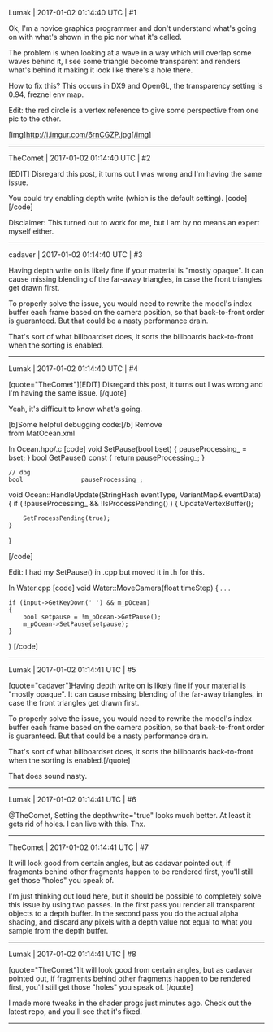 Lumak | 2017-01-02 01:14:40 UTC | #1

Ok, I'm a novice graphics programmer and don't understand what's going on with what's shown in the pic nor what it's called.

The problem is when looking at a wave in a way which will overlap some waves behind it, I see some triangle become transparent and renders what's behind it making it look like there's a hole there.

How to fix this?  This occurs in DX9 and OpenGL, the transparency setting is 0.94, freznel env map.

Edit: the red circle is a vertex reference to give some perspective from one pic to the other.

[img]http://i.imgur.com/6rnCGZP.jpg[/img]

-------------------------

TheComet | 2017-01-02 01:14:40 UTC | #2

[EDIT] Disregard this post, it turns out I was wrong and I'm having the same issue.

You could try enabling depth write (which is the default setting).
[code]<technique>
    <pass name="litalpha" depthwrite="true" blend="addalpha" />
</technique>[/code]

Disclaimer: This turned out to work for me, but I am by no means an expert myself either.

-------------------------

cadaver | 2017-01-02 01:14:40 UTC | #3

Having depth write on is likely fine if your material is "mostly opaque". It can cause missing blending of the far-away triangles, in case the front triangles get drawn first.

To properly solve the issue, you would need to rewrite the model's index buffer each frame based on the camera position, so that back-to-front order is guaranteed. But that could be a nasty performance drain.

That's sort of what billboardset does, it sorts the billboards back-to-front when the sorting is enabled.

-------------------------

Lumak | 2017-01-02 01:14:40 UTC | #4

[quote="TheComet"][EDIT] Disregard this post, it turns out I was wrong and I'm having the same issue.
[/quote]

Yeah, it's difficult to know what's going.

[b]Some helpful debugging code:[/b]
Remove 	
<cull value="none" /> 
from MatOcean.xml

In Ocean.hpp/.c
[code]
    void SetPause(bool bset)            { pauseProcessing_ = bset; }
    bool GetPause() const               { return pauseProcessing_; }

    // dbg
    bool                pauseProcessing_;


void Ocean::HandleUpdate(StringHash eventType, VariantMap& eventData)
{
    if ( !pauseProcessing_ && !IsProcessPending() )
    {
        UpdateVertexBuffer();

        SetProcessPending(true);
    }
}

[/code]

Edit: I had my SetPause() in .cpp but moved it in .h for this.

In Water.cpp
[code]
void Water::MoveCamera(float timeStep)
{
. . .

    if (input->GetKeyDown(' ') && m_pOcean)
    {
        bool setpause = !m_pOcean->GetPause();
        m_pOcean->SetPause(setpause);
    }
}
[/code]

-------------------------

Lumak | 2017-01-02 01:14:41 UTC | #5

[quote="cadaver"]Having depth write on is likely fine if your material is "mostly opaque". It can cause missing blending of the far-away triangles, in case the front triangles get drawn first.

To properly solve the issue, you would need to rewrite the model's index buffer each frame based on the camera position, so that back-to-front order is guaranteed. But that could be a nasty performance drain.

That's sort of what billboardset does, it sorts the billboards back-to-front when the sorting is enabled.[/quote]

That does sound nasty.

-------------------------

Lumak | 2017-01-02 01:14:41 UTC | #6

@TheComet,
Setting the depthwrite="true" looks much better. At least it gets rid of holes.  I can live with this. Thx.

-------------------------

TheComet | 2017-01-02 01:14:41 UTC | #7

It will look good from certain angles, but as cadavar pointed out, if fragments behind other fragments happen to be rendered first, you'll still get those "holes" you speak of.

I'm just thinking out loud here, but it should be possible to completely solve this issue by using two passes. In the first pass you render all transparent objects to a depth buffer. In the second pass you do the actual alpha shading, and discard any pixels with a depth value not equal to what you sample from the depth buffer.

-------------------------

Lumak | 2017-01-02 01:14:41 UTC | #8

[quote="TheComet"]It will look good from certain angles, but as cadavar pointed out, if fragments behind other fragments happen to be rendered first, you'll still get those "holes" you speak of.
[/quote]

I made more tweaks in the shader progs just minutes ago.  Check out the latest repo, and you'll see that it's fixed.

-------------------------

